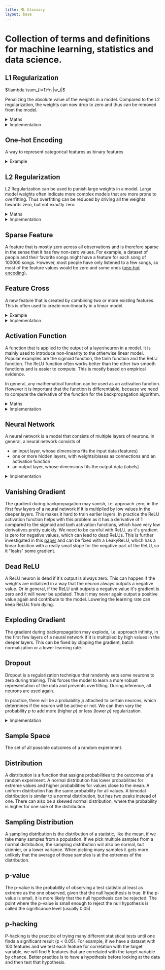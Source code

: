 ```yaml
---
title: ML Glossary
layout: base
---
```


# Collection of terms and definitions for machine learning, statistics and data science.

## L1 Regularization

$\lambda \sum_{i=1}^n |w_i|$

Penalizing the absolute value of the weights in a model.
Compared to the L2 regularization, the weights can now drop to zero and thus can be removed from the model.

<details>
<summary>Maths</summary>

The L1 regularization term is of the form

$L_1 = \lambda \sum_{i=1}^n |w_i|$, 

$$L_1 = \lambda \sum_{i=1}^n |w_i|$$, 

where $\lambda$ is the regularization parameter, which controls how much regularization there should be, and $w_i$ is the $i\,\text{th}$ weight.
</details>

<details>
<summary>Implementation</summary>

In pytorch we can loop over all the parameters and add their absolute values to the loss function.

```python
loss_reg_l1 = 0
for param in model.parameters():
    loss_reg_l1 += torch.sum(torch.abs(param))
total_loss = loss_data + lambda * loss_reg_l1
```

In sklearn, most models, like the [SGDClassifier](https://scikit-learn.org/stable/modules/generated/sklearn.linear_model.SGDClassifier.html#:~:text=penalty%7B%E2%80%98l2%E2%80%99%2C%20%E2%80%98l1,0.0%2C%20inf\).), have a `penalty` parameter that can be set to `'l1'` to use L1 regularization.
And the `alpha` parameter that controls the lambda.
```python
clf = SGDClassifier(penalty='l1', alpha=0.01)
```

</details>

## One-hot Encoding

A way to represent categorical features as binary features.

<details>
<summary>Example</summary>

Let's say we have a dataset with a feature `weather` that can take on the values `sunny`, `cloudy` and `rainy`.
We can one-hot encode this feature as `[1, 0, 0]` for `sunny`, `[0, 1, 0]` for `cloudy` and `[0, 0, 1]` for `rainy`.
Thus we created three binary features from one categorical feature.
</details>

## L2 Regularization

L2 Regularization can be used to punish large weights in a model.
Large model weights often indicate more complex models that are more prone to overfitting.
Thus overfitting can be reduced by driving all the weights towards zero, but not exactly zero.

<details>
<summary>Maths</summary>

L2 Regularization adds a term to the loss function of the form

$L_2 = \lambda \sum_{i=1}^n w_i^2$, 

where $\lambda$ is the regularization parameter, which controls how much regularization there should be, and $w_i$ is the $i\,\text{th}$ weight.
We can see that the derivative of the L2 regularization term is $2 w_i$, thus the smaller the weight, the smaller the push towards zero by the parameter update.
So the weights almost never reach exactly zero (unless floating point stuff).


</details>
<details>
<summary>Implementation</summary>

In pytorch, we can use the [`weight_decay`](https://pytorch.org/docs/stable/generated/torch.optim.Adam.html#:~:text=weight_decay%20(float%2C%20optional)%20%E2%80%93%20weight%20decay%20(L2%20penalty)%20(default%3A%200)) parameter in the optimizer to change the lambda of L2 regularization.

```python
optimizer = torch.optim.Adam(model.parameters(), lr=0.001, weight_decay=0.01)
```

In sklearn, most models, like the [SGDClassifier](https://scikit-learn.org/stable/modules/generated/sklearn.linear_model.SGDClassifier.html#:~:text=penalty%7B%E2%80%98l2%E2%80%99%2C%20%E2%80%98l1,0.0%2C%20inf\).), have a `penalty` parameter that can be set to `'l2'` to use L2 regularization.
And the `alpha` parameter that controls the lambda.
```python
clf = SGDClassifier(penalty='l2', alpha=0.01)
```
</details>

## Sparse Feature

A feature that is mostly zero across all observations and is therefore sparse in the sense that it has few non-zero values.
For example, a dataset of people and their favorite songs might have a feature for each song of 100000 songs.
However, most people have only listened to a few songs, so most of the feature values would be zero and some ones ([one-hot encoding](#one-hot-encoding)).

## Feature Cross

A new feature that is created by combining two or more existing features.
This is often used to create non-linearity in a linear model.
<details>
<summary>Example</summary>

So for example, we can have the feature $x$ and a non-linear relationship to $y$.
Instead of using a non-linear model, we can create a new feature $x^2$ and use a linear model.

</details>

<details>
<summary>Implementation</summary>

In pandas, one can just add another column to the dataframe with the new feature.
```python
df['x_squared'] = df['x'] ** 2
```

</details>

## Activation Function

A function that is applied to the output of a layer/neuron in a model.
It is mainly used to introduce non-linearity to the otherwise linear model.
Popular examples are the sigmoid function, the tanh function and the ReLU function.
The ReLU function often works better than the other two smooth functions and is easier to compute.
This is mostly based on empirical evidence.

In general, any mathematical function can be used as an activation function.
However it is important that the function is differentiable, because we need to compute the derivative of the function for the backpropagation algorithm.

<details>
<summary>Maths</summary>

The sigmoid function is defined as

$\sigma(x) = \frac{1}{1 + e^{-x}}$.

The tanh function is defined as

$\tanh(x) = \frac{e^x - e^{-x}}{e^x + e^{-x}} = \frac{e^{2x} - 1}{e^{2x} + 1}$.

The ReLU function is defined as

$\text{ReLU}(x) = \max(0, x)$.

</details>

<details>
<summary>Implementation</summary>

In pytorch, we can add the activation functions to the model definition. (
[ReLU](https://pytorch.org/docs/stable/generated/torch.nn.ReLU.html),
[Sigmoid](https://pytorch.org/docs/stable/generated/torch.nn.Sigmoid.html),
[Tanh](https://pytorch.org/docs/stable/generated/torch.nn.Tanh.html)
)

```python
import torch.nn as nn
x = torch.randn(1, 1)
m = nn.ReLU()
m = nn.Sigmoid()
m = nn.Tanh()
y = m(x)
```

or functional (
[ReLU](https://pytorch.org/docs/stable/generated/torch.nn.functional.relu.html),
[Sigmoid](https://pytorch.org/docs/stable/generated/torch.nn.functional.sigmoid.html),
[Tanh](https://pytorch.org/docs/stable/generated/torch.nn.functional.tanh.html)
)
    
```python
import torch.nn.functional as F
x = torch.randn(1, 1)
y = F.relu(x)
y = F.sigmoid(x)
y = F.tanh(x)
```

In sklearn, we can specify the activation function for each model in the model definition, for example for the [MLPClassifier](https://scikit-learn.org/stable/modules/generated/sklearn.neural_network.MLPClassifier.html#:~:text=activation%7B%E2%80%98identity%E2%80%99%2C%20%E2%80%98logistic%E2%80%99%2C%20%E2%80%98tanh%E2%80%99%2C%20%E2%80%98relu%E2%80%99%7D%2C).
    
```python
clf = MLPClassifier(activation='relu')
clf = MLPClassifier(activation='logistic')
clf = MLPClassifier(activation='tanh')
```
The logistic activation function is the sigmoid function in this case.
The sigmoid function is a special case of the logistic function.

</details>

## Neural Network

A neural network is a model that consists of multiple layers of neurons.
In general, a neural network consists of
- an input layer, whose dimensions fits the input data (features)
- one or more hidden layers, with weights/biases as connections and an activation function
- an output layer, whose dimensions fits the output data (labels)

<details>
<summary>Implementation</summary>

In pytorch, we can define a neural network by subclassing the [`nn.Module`](https://pytorch.org/docs/stable/generated/torch.nn.Module.html) class.

```python
import torch.nn as nn

class Net(nn.Module):
    def __init__(self):
        super(Net, self).__init__()
        self.fc1 = nn.Linear(10, 20)
        self.fc2 = nn.Linear(20, 1)
        self.relu = nn.ReLU()

    def forward(self, x):
        x = self.fc1(x)
        x = self.relu(x)
        x = self.fc2(x)
        return x
```

</details>

## Vanishing Gradient

The gradient during backpropagation may vanish, i.e. approach zero, in the first few layers of a neural network if it is multiplied by low values in the deeper layers.
This makes it hard to train earlier layers.
In practice the ReLU activation function helps with this problem as it has a derivative of 1 compared to the sigmoid and tanh activation functions, which have very low derivatives pretty quickly.
We need to be careful with ReLU, as it's gradient is zero for negative values, which can lead to dead ReLUs.
This is further investigated in this [paper](https://proceedings.mlr.press/v15/glorot11a/glorot11a.pdf) and can be fixed with a LeakyReLU, which has a linear function with a really small slope for the negative part of the ReLU, so it "leaks" some gradient.

## Dead ReLU

A ReLU neuron is dead if it's output is always zero.
This can happen if the weights are initialized in a way that the neuron always outputs a negative value.
Or in general, if the ReLU unit outputs a negative value it's gradient is zero and it will never be updated.
Thus it may never again output a positive value again and contribute to the model.
Lowering the learning rate can keep ReLUs from dying.

## Exploding Gradient

The gradient during backpropagation may explode, i.e. approach infinity, in the first few layers of a neural network if it is multiplied by high values in the deeper layers.
This can be fixed by clipping the gradient, batch normalization or a lower learning rate.


## Dropout

Dropout is a regularization technique that randomly sets some neurons to zero during training.
This forces the model to learn a more robust representation of the data and prevents overfitting.
During inference, all neurons are used again.

In practice, there will be a probability $p$ attached to certain neurons, which determines if the neuron will be active or not.
We can then vary the probability $p$ to add more (higher $p$) or less (lower $p$) regularization.

<details>
<summary>Implementation</summary>

In pytorch, we can add dropout layers to the model definition.

```python
import torch.nn as nn

class Net(nn.Module):
    def __init__(self):
        super(Net, self).__init__()
        self.fc1 = nn.Linear(10, 20)
        self.fc2 = nn.Linear(20, 1)
        self.relu = nn.ReLU()
        self.dropout = nn.Dropout(p=0.5)

    def forward(self, x):
        x = self.fc1(x)
        x = self.relu(x)
        x = self.dropout(x)
        x = self.fc2(x)
        return x
```

In sklearn we need a custom implementation for a dropout layer.
</details>

## Sample Space

The set of all possible outcomes of a random experiment.

## Distribution

A distribution is a function that assigns probabilities to the outcomes of a random experiment.
A normal distribution has lower probabilities for extreme values and higher probabilities for values close to the mean.
A uniform distribution has the same probability for all values.
A bimodal distribution is similar to a normal distribution, but has two peaks instead of one.
There can also be a skewed normal distribution, where the probability is higher for one side of the distribution.

## Sampling Distribution

A sampling distribution is the distribution of a statistic, like the mean, if we take many samples from a population.
If we pick multiple samples from a normal distribution, the sampling distribution will also be normal, but skinnier, or a lower variance.
When picking many samples it gets more unlikely that the average of those samples is at the extremes of the distribution.

## p-value

The p-value is the probability of observing a test statistic at least as extreme as the one observed, given that the null hypothesis is true.
If the p-value is small, it is more likely that the null hypothesis can be rejected.
The point where the p-value is small enough to reject the null hypothesis is called the significance level (usually 0.05).

## p-hacking

P-hacking is the practice of trying many different statistical tests until one finds a significant result (p < 0.05).
For example, if we have a dataset with 100 features and we test each feature for correlation with the target variable, we will find 5 features that are correlated with the target variable by chance.
Better practice is to have a hypothesis before looking at the data and then test that hypothesis.
